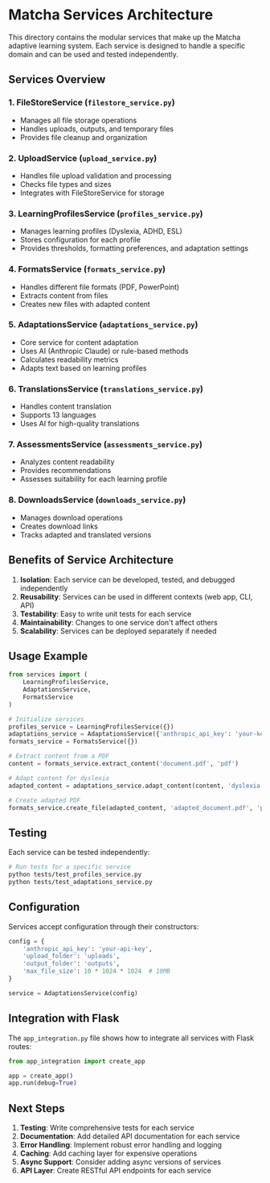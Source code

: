 # Matcha Services Architecture

This directory contains the modular services that make up the Matcha adaptive learning system. Each service is designed to handle a specific domain and can be used and tested independently.

## Services Overview

### 1. **FileStoreService** (`filestore_service.py`)
- Manages all file storage operations
- Handles uploads, outputs, and temporary files
- Provides file cleanup and organization

### 2. **UploadService** (`upload_service.py`)
- Handles file upload validation and processing
- Checks file types and sizes
- Integrates with FileStoreService for storage

### 3. **LearningProfilesService** (`profiles_service.py`)
- Manages learning profiles (Dyslexia, ADHD, ESL)
- Stores configuration for each profile
- Provides thresholds, formatting preferences, and adaptation settings

### 4. **FormatsService** (`formats_service.py`)
- Handles different file formats (PDF, PowerPoint)
- Extracts content from files
- Creates new files with adapted content

### 5. **AdaptationsService** (`adaptations_service.py`)
- Core service for content adaptation
- Uses AI (Anthropic Claude) or rule-based methods
- Calculates readability metrics
- Adapts text based on learning profiles

### 6. **TranslationsService** (`translations_service.py`)
- Handles content translation
- Supports 13 languages
- Uses AI for high-quality translations

### 7. **AssessmentsService** (`assessments_service.py`)
- Analyzes content readability
- Provides recommendations
- Assesses suitability for each learning profile

### 8. **DownloadsService** (`downloads_service.py`)
- Manages download operations
- Creates download links
- Tracks adapted and translated versions

## Benefits of Service Architecture

1. **Isolation**: Each service can be developed, tested, and debugged independently
2. **Reusability**: Services can be used in different contexts (web app, CLI, API)
3. **Testability**: Easy to write unit tests for each service
4. **Maintainability**: Changes to one service don't affect others
5. **Scalability**: Services can be deployed separately if needed

## Usage Example

```python
from services import (
    LearningProfilesService,
    AdaptationsService,
    FormatsService
)

# Initialize services
profiles_service = LearningProfilesService({})
adaptations_service = AdaptationsService({'anthropic_api_key': 'your-key'})
formats_service = FormatsService({})

# Extract content from a PDF
content = formats_service.extract_content('document.pdf', 'pdf')

# Adapt content for dyslexia
adapted_content = adaptations_service.adapt_content(content, 'dyslexia')

# Create adapted PDF
formats_service.create_file(adapted_content, 'adapted_document.pdf', 'pdf', 'dyslexia')
```

## Testing

Each service can be tested independently:

```bash
# Run tests for a specific service
python tests/test_profiles_service.py
python tests/test_adaptations_service.py
```

## Configuration

Services accept configuration through their constructors:

```python
config = {
    'anthropic_api_key': 'your-api-key',
    'upload_folder': 'uploads',
    'output_folder': 'outputs',
    'max_file_size': 10 * 1024 * 1024  # 10MB
}

service = AdaptationsService(config)
```

## Integration with Flask

The `app_integration.py` file shows how to integrate all services with Flask routes:

```python
from app_integration import create_app

app = create_app()
app.run(debug=True)
```

## Next Steps

1. **Testing**: Write comprehensive tests for each service
2. **Documentation**: Add detailed API documentation for each service
3. **Error Handling**: Implement robust error handling and logging
4. **Caching**: Add caching layer for expensive operations
5. **Async Support**: Consider adding async versions of services
6. **API Layer**: Create RESTful API endpoints for each service